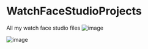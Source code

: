 # WatchFaceStudioProjects
All my watch face studio files
![image](https://github.com/JulienDeveaux/WatchFaceStudioProjects/assets/73243388/793ccdbf-0dce-4f5e-b219-cc80a9b62b26)

![image](https://github.com/JulienDeveaux/WatchFaceStudioProjects/assets/73243388/d028f4df-fb75-4a1a-8edf-12413f7b6273)
